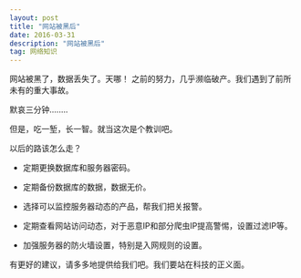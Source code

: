 ```yaml
---
layout: post
title: "网站被黑后"
date: 2016-03-31
description: "网站被黑后"
tag: 网络知识
--- 
```


网站被黑了，数据丢失了。天哪！ 之前的努力，几乎濒临破产。我们遇到了前所未有的重大事故。

默哀三分钟........

但是，吃一堑，长一智。就当这次是个教训吧。

以后的路该怎么走？

*  定期更换数据库和服务器密码。

*  定期备份数据库的数据，数据无价。

* 选择可以监控服务器动态的产品，帮我们把关报警。

* 定期查看网站访问动态，对于恶意IP和部分爬虫IP提高警惕，设置过滤IP等。

* 加强服务器的防火墙设置，特别是入网规则的设置。

有更好的建议，请多多地提供给我们吧。我们要站在科技的正义面。